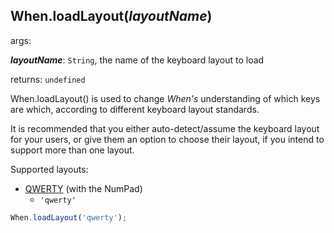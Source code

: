 ## When.loadLayout(*layoutName*)

args:

***layoutName***: `String`, the name of the keyboard layout to load

returns: `undefined`

When.loadLayout() is used to change *When's* understanding of which keys are which, according to different keyboard layout standards.

It is recommended that you either auto-detect/assume the keyboard layout for your users, or give them an option to choose their layout, if you intend to support more than one layout.

Supported layouts:

- [QWERTY](https://en.wikipedia.org/wiki/QWERTY) (with the NumPad)
    - `'qwerty'`

```javascript
When.loadLayout('qwerty');
```